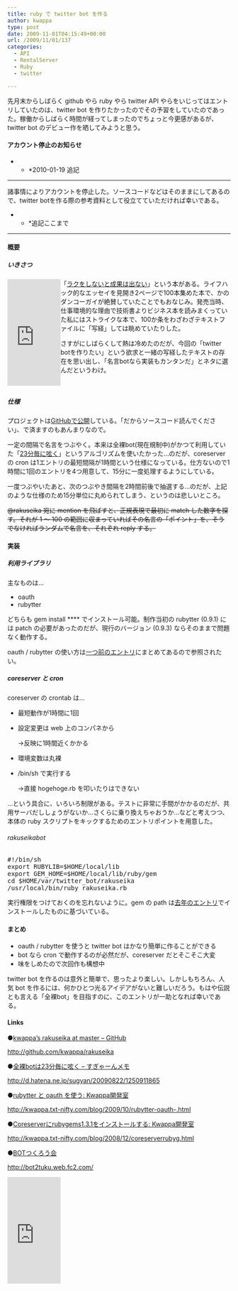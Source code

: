 ```yaml
---
title: ruby で twitter bot を作る
author: kwappa
type: post
date: 2009-11-01T04:15:49+00:00
url: /2009/11/01/137
categories:
  - API
  - RentalServer
  - Ruby
  - twitter

---
```

先月末からしばらく github やら ruby やら twitter API やらをいじってはエントリしていたのは、twitter bot を作りたかったのでその予習をしていたのであった。稼働からしばらく時間が経ってしまったのでちょっと今更感があるが、twitter bot のデビュー作を晒してみようと思う。

#### アカウント停止のお知らせ

* * *2010-01-19 追記</p> 

* * *

諸事情によりアカウントを停止した。ソースコードなどはそのままにしてあるので、twitter botを作る際の参考資料として役立てていただければ幸いである。

* * *追記ここまで</p> 

* * *

#### 概要

##### いきさつ

 <iframe scrolling="no" frameborder="0" src="http://rcm-jp.amazon.co.jp/e/cm?lt1=_blank&bc1=000000&IS2=1&bg1=000000&fc1=FFFFFF&lc1=00FF00&t=bottomline02-22&o=9&p=8&l=as1&m=amazon&f=ifr&asins=4479792368" marginwidth="0" marginheight="0" style="width: 120px; height: 240px; float: left;"></iframe>

「<a href="http://www.amazon.co.jp/exec/obidos/ASIN/4479792368/bottomline02-22" target="_blank">ラクをしないと成果は出ない</a>」という本がある。ライフハック的なエッセイを見開き2ページで100本集めた本で、かのダンコーガイが絶賛していたことでもおなじみ。発売当時、仕事環境的な理由で技術書よりビジネス本を読みまくっていた私にはストライクな本で、100か条をわざわざテキストファイルに「写経」しては眺めていたりした。

さすがにしばらくして熱は冷めたのだが、今回の「twitter botを作りたい」という欲求と一緒の写経したテキストの存在を思い出し、「名言botなら実装もカンタンだ」とネタに選んだというわけ。

<br style="clear: both;" />

<!--more-->

##### 仕様

プロジェクトは<a href="http://github.com/kwappa/rakuseika" target="_blank">GitHubで公開</a>している。「だからソースコード読んでください」、で済ますのもあんまりなので。

一定の間隔で名言をつぶやく。本来は全裸bot(現在規制中)がかつて利用していた「<a href="http://d.hatena.ne.jp/sugyan/20090822/1250911865" target="_blank">23分毎に呟く</a>」というアルゴリズムを使いたかった…のだが、coreserver の cron は1エントリの最短間隔が1時間という仕様になっている。仕方ないので1時間に1回のエントリを4つ用意して、15分に一度処理するようにしている。

一度つぶやいたあと、次のつぶやき間隔を2時間前後で抽選する…のだが、上記のような仕様のため15分単位に丸められてしまう、というのは悲しいところ。

<strike>@rakuseika 宛に mention を飛ばすと、正規表現で最初に match した数字を探す。それが 1 〜 100 の範囲に収まっていればその名言の「ポイント」を、そうでなければランダムで名言を、それぞれ reply する。</strike>

#### 実装

##### 利用ライブラリ

主なものは…

  * oauth
  * rubytter

どちらも gem install \**** でインストール可能。制作当初の rubytter (0.9.1) には patch の必要があったのだが、現行のバージョン (0.9.3) ならそのままで問題なく動作する。

oauth / rubytter の使い方は<a href="http://kwappa.txt-nifty.com/blog/2009/10/rubytter-oauth-.html" target="_blank">一つ前のエントリ</a>にまとめてあるので参照されたい。

##### coreserver と cron

coreserver の crontab は…

  * 最短動作が1時間に1回
  * 設定変更は web 上のコンパネから
  
    →反映に1時間近くかかる 
  * 環境変数は丸裸
  * /bin/sh で実行する
  
    →直接 hogehoge.rb を叩いたりはできない 

…という具合に、いろいろ制限がある。テストに非常に手間がかかるのだが、共用サーバだししょうがないか…さくらに乗り換えちゃおうか…などと考えつつ、本体の ruby スクリプトをキックするためのエントリポイントを用意した。

###### rakuseikabot

<pre class="code">#!/bin/sh<br />export RUBYLIB=$HOME/local/lib<br />export GEM_HOME=$HOME/local/lib/ruby/gem<br />cd $HOME/var/twitter_bot/rakuseika<br />/usr/local/bin/ruby rakuseika.rb</pre>

実行権限をつけておくのを忘れないように。gem の path は<a href="http://kwappa.txt-nifty.com/blog/2008/12/coreserverrubyg.html" target="_blank">去年のエントリ</a>でインストールしたものに基づいている。

#### まとめ

  * oauth / rubytter を使うと twitter bot はかなり簡単に作ることができる
  * bot なら cron で動作するのが必然だが、coreserver だとそこそこ大変
  * 味をしめたので次回作も構想中

twitter bot を作るのは意外と簡単で、思ったより楽しい。しかしもちろん、人気 bot を作るには、何かひとつ光るアイデアがないと難しいだろう。もはや伝説とも言える「全裸bot」を目指すのに、このエントリが一助となれば幸いである。

#### Links

●<a href="http://github.com/kwappa/rakuseika" target="_blank">kwappa&#8217;s rakuseika at master &#8211; GitHub</a>
  
http://github.com/kwappa/rakuseika

●<a href="http://d.hatena.ne.jp/sugyan/20090822/1250911865" target="_blank">全裸botは23分毎に呟く &#8211; すぎゃーんメモ</a>
  
http://d.hatena.ne.jp/sugyan/20090822/1250911865

●<a href="http://kwappa.txt-nifty.com/blog/2009/10/rubytter-oauth-.html" target="_blank">rubytter と oauth を使う: Kwappa開発室</a>
  
http://kwappa.txt-nifty.com/blog/2009/10/rubytter-oauth-.html

●<a href="http://kwappa.txt-nifty.com/blog/2008/12/coreserverrubyg.html" target="_blank">Coreserverにrubygems1.3.1をインストールする: Kwappa開発室</a>
  
http://kwappa.txt-nifty.com/blog/2008/12/coreserverrubyg.html

●<a href="http://bot2tuku.web.fc2.com/" target="_blank">BOTつくろう会</a>
  
http://bot2tuku.web.fc2.com/

 <iframe scrolling="no" frameborder="0" src="http://rcm-jp.amazon.co.jp/e/cm?lt1=_blank&bc1=000000&IS2=1&bg1=000000&fc1=FFFFFF&lc1=00FF00&t=bottomline02-22&o=9&p=8&l=as1&m=amazon&f=ifr&asins=4479792368" marginwidth="0" marginheight="0" style="width: 120px; height: 240px;"></iframe>
